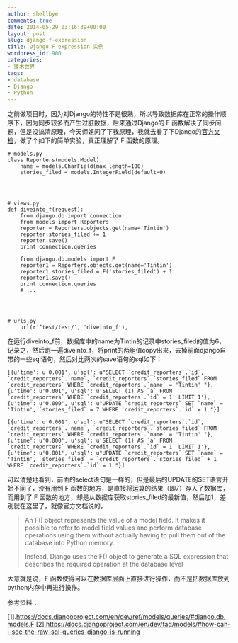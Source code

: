 ```yaml
---
author: shellbye
comments: true
date: 2014-05-29 03:16:39+00:00
layout: post
slug: django-f-expression
title: Django F expression 实例
wordpress_id: 900
categories:
- 技术世界
tags:
- database
- Django
- Python
---
```


之前做项目时，因为对Django的特性不是很熟，所以导致数据库在正常的操作顺序下，因为同步较多而产生过脏数据，后来通过Django的 F 函数解决了同步问题，但是没搞清原理，今天师姐问了下我原理，我就去看了下Django的[官方文档](https://docs.djangoproject.com/en/dev/ref/models/queries/#django.db.models.F)，做了个如下的简单实验，真正理解了 F 函数的原理。

    
    # models.py
    class Reporters(models.Model):
        name = models.CharField(max_length=100)
        stories_filed = models.IntegerField(default=0)



    
    # views.py
    def diveinto_f(request):
        from django.db import connection
        from models import Reporters
        reporter = Reporters.objects.get(name='Tintin')
        reporter.stories_filed += 1
        reporter.save()
        print connection.queries
    
        from django.db.models import F
        reporter1 = Reporters.objects.get(name='Tintin')
        reporter1.stories_filed = F('stories_filed') + 1
        reporter1.save()
        print connection.queries
        # ...



    
    # urls.py
        url(r'^test/test/', 'diveinto_f'),


在运行diveinto_f前，数据库中的name为Tintin的记录中stories_filed的值为6，记录之，然后跑一遍diveinto_f，将print的两组值copy出来，去掉前面django自带的一些sql语句，然后对比两次的save语句的sql如下：

    
    [{u'time': u'0.001', u'sql': u"SELECT `credit_reporters`.`id`, `credit_reporters`.`name`, `credit_reporters`.`stories_filed` FROM `credit_reporters` WHERE `credit_reporters`.`name` = 'Tintin' "}, {u'time': u'0.001', u'sql': u'SELECT (1) AS `a` FROM `credit_reporters` WHERE `credit_reporters`.`id` = 1  LIMIT 1'}, {u'time': u'0.000', u'sql': u"UPDATE `credit_reporters` SET `name` = 'Tintin', `stories_filed` = 7 WHERE `credit_reporters`.`id` = 1 "}]
    
    [{u'time': u'0.001', u'sql': u"SELECT `credit_reporters`.`id`, `credit_reporters`.`name`, `credit_reporters`.`stories_filed` FROM `credit_reporters` WHERE `credit_reporters`.`name` = 'Tintin' "}, {u'time': u'0.000', u'sql': u'SELECT (1) AS `a` FROM `credit_reporters` WHERE `credit_reporters`.`id` = 1  LIMIT 1'}, {u'time': u'0.001', u'sql': u"UPDATE `credit_reporters` SET `name` = 'Tintin', `stories_filed` = `credit_reporters`.`stories_filed` + 1 WHERE `credit_reporters`.`id` = 1 "}]


可以清楚地看到，前面的select语句是一样的，但是最后的UPDATE的SET语言开始不同了，没有用到 F 函数的地方，是直接将运算的结果（即7）存入了数据库，而用到了 F 函数的地方，却是从数据库获取stories_filed的最新值，然后加1，差别就在这里了，就像官方文档说的，


<blockquote>An F() object represents the value of a model field. It makes it possible to refer to model field values and perform database operations using them without actually having to pull them out of the database into Python memory.

Instead, Django uses the F() object to generate a SQL expression that describes the required operation at the database level</blockquote>


大意就是说，F 函数使得可以在数据库层面上直接进行操作，而不是把数据库放到python内存中再进行操作。

参考资料：

[1].https://docs.djangoproject.com/en/dev/ref/models/queries/#django.db.models.F
[2].https://docs.djangoproject.com/en/dev/faq/models/#how-can-i-see-the-raw-sql-queries-django-is-running

